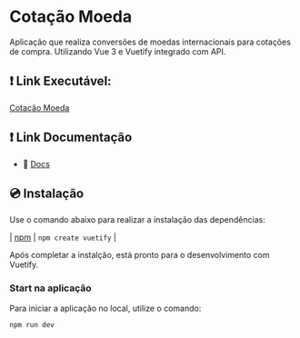 # Cotação Moeda

Aplicação que realiza conversões de moedas internacionais para cotações de compra. Utilizando Vue 3 e Vuetify integrado com API.

## ❗️ Link Executável:
[Cotação Moeda]([https://cotacao-moeda-steel.vercel.app/](https://cotacao-banco-central.vercel.app/))

## ❗️ Link Documentação

- 📄 [Docs](https://vuetifyjs.com/)

## 💿 Instalação

Use o comando abaixo para realizar a instalação das dependências:

| [npm](https://vuetifyjs.com/en/getting-started/installation/)     | `npm create vuetify`  |

Após completar a instalção, está pronto para o desenvolvimento com Vuetify.


### Start na aplicação

Para iniciar a aplicação no local, utilize o comando:

```bash
npm run dev
```
